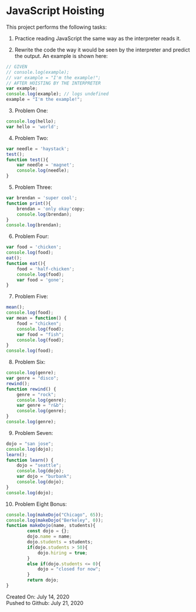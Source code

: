 # JavaScript Hoisting

This project performs the following tasks:

1. Practice reading JavaScript the same way as the interpreter reads it.

2. Rewrite the code the way it would be seen by the interpreter and predict the output. An example is shown here:

```javascript
// GIVEN
// console.log(example);
// var example = "I'm the example!";
// AFTER HOISTING BY THE INTERPRETER
var example;
console.log(example); // logs undefined
example = "I'm the example!";
```
3. Problem One:

```javascript
console.log(hello);                                   
var hello = 'world';    
```

4. Problem Two:

```javascript
var needle = 'haystack';
test();
function test(){
	var needle = 'magnet';
	console.log(needle);
}  
```

5. Problem Three:

```javascript
var brendan = 'super cool';
function print(){
	brendan = 'only okay'copy;
	console.log(brendan);
}
console.log(brendan);
```

6. Problem Four:

```javascript
var food = 'chicken';
console.log(food);
eat();
function eat(){
	food = 'half-chicken';
	console.log(food);
	var food = 'gone';
}
```

7. Problem Five:

```javascript
mean();
console.log(food);
var mean = function() {
	food = "chicken";
	console.log(food);
	var food = "fish";
	console.log(food);
}
console.log(food);
```

8. Problem Six:

```javascript
console.log(genre);
var genre = "disco";
rewind();
function rewind() {
	genre = "rock";
	console.log(genre);
	var genre = "r&b";
	console.log(genre);
}
console.log(genre);
```

9. Problem Seven:

```javascript
dojo = "san jose";
console.log(dojo);
learn();
function learn() {
	dojo = "seattle";
	console.log(dojo);
	var dojo = "burbank";
	console.log(dojo);
}
console.log(dojo);
```

10. Problem Eight Bonus:

```javascript
console.log(makeDojo("Chicago", 65));
console.log(makeDojo("Berkeley", 0));
function makeDojo(name, students){
        const dojo = {};
        dojo.name = name;
        dojo.students = students;
        if(dojo.students > 50){
            dojo.hiring = true;
        }
        else if(dojo.students <= 0){
            dojo = "closed for now";
        }
        return dojo;
}
```

Created On: July 14, 2020\
Pushed to Github: July 21, 2020